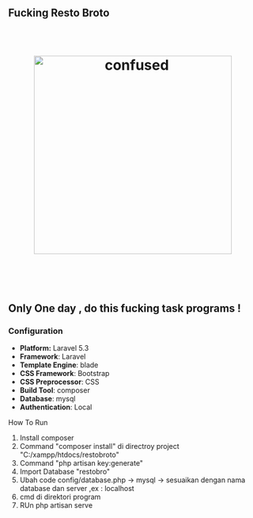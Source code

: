 ## Fucking Resto Broto

<h1 align="center">
	<br>
	<img width="400" src="http://i.giphy.com/xT9GEN48ygdJFm2Yh2.gif" alt="confused">
	<br>
	<br>
	<br>
</h1>

<h2>Only One day , do this fucking task programs ! </h2>

### Configuration
- **Platform:** Laravel 5.3
- **Framework**: Laravel
- **Template Engine**: blade
- **CSS Framework**: Bootstrap
- **CSS Preprocessor**: CSS
- **Build Tool**: composer
- **Database**: mysql
- **Authentication**: Local

How To Run

1. Install composer
2. Command "composer install" di directroy project "C:/xampp/htdocs/restobroto"
3. Command "php artisan key:generate"
4. Import Database "restobro"
5. Ubah code config/database.php  -> mysql -> sesuaikan dengan nama database dan server ,ex : localhost 
6. cmd di direktori program 
7. RUn php artisan serve
